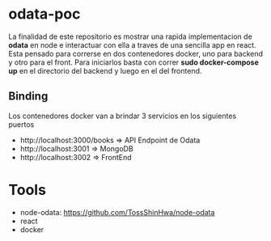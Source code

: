 # odata-poc
La finalidad de este repositorio es mostrar una rapida implementacion de **odata** en node e interactuar con ella a traves de una sencilla app
en react.
Esta pensado para correrse en dos contenedores docker, uno para backend y otro para el front. Para iniciarlos basta con correr **sudo docker-compose up**
en el directorio del backend y luego en el del frontend.

## Binding
Los contenedores docker van a brindar 3 servicios en los siguientes puertos
- http://localhost:3000/books  => API Endpoint de Odata
- http://localhost:3001        => MongoDB
- http://localhost:3002        => FrontEnd

# Tools
- node-odata: https://github.com/TossShinHwa/node-odata
- react
- docker
